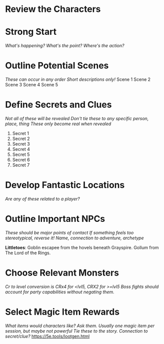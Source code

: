 # Review the Characters
# Strong Start
*What's happening?*
*What's the point?*
*Where's the action?*

# Outline Potential Scenes
*These can occur in any order*
*Short descriptions only!*
Scene 1
Scene 2
Scene 3
Scene 4
Scene 5

# Define Secrets and Clues
*Not all of these will be revealed*
*Don't tie these to any specific person, place, thing*
*These only become real when revealed*
1. Secret 1
2. Secret 2
3. Secret 3
4. Secret 4
5. Secret 5
6. Secret 6
7. Secret 7

# Develop Fantastic Locations
*Are any of these related to a player?*

# Outline Important NPCs
*These should be major points of contact*
*If something feels too stereotypical, reverse it!*
*Name, connection to adventure, archetype*

**Littletoes**: Goblin escapee from the hovels beneath Grayspire. Gollum from The Lord of the Rings.

# Choose Relevant Monsters
*Cr to level conversion is CRx4 for <lvl5, CRX2 for >=lvl5*
*Boss fights should account for party capabilities without negating them.*

# Select Magic Item Rewards
*What items would characters like? Ask them.*
*Usually one magic item per session, but maybe not powerful*
*Tie these to the story. Connection to secret/clue?*
https://5e.tools/lootgen.html

